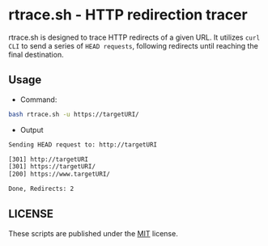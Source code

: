 # rtrace.sh - HTTP redirection tracer

rtrace.sh is designed to trace HTTP redirects
of a given URL. It utilizes `curl CLI` to send
a series of `HEAD requests`, following redirects until
reaching the final destination.

## Usage

- Command: 
```bash
bash rtrace.sh -u https://targetURI/
```

- Output
```txt
Sending HEAD request to: http://targetURI

[301] http://targetURI
[301] https://targetURI/
[200] https://www.targetURI/

Done, Redirects: 2
```

## LICENSE
These scripts are published under the [MIT](https://github.com/fhAnso/rtrace/blob/main/LICENSE) license.